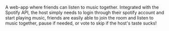A web-app where friends can listen to music together. Integrated with the Spotify API, the host simply needs to login through their spotify account
and start playing music, friends are easily able to join the room and listen to music together, pause if needed, or vote to skip if the host's taste sucks!
